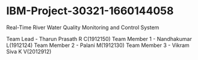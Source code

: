 # IBM-Project-30321-1660144058
Real-Time River Water Quality Monitoring and Control System

Team Lead     - Tharun Prasath R C(1912150)
Team Member 1 - Nandhakumar L(1912124)
Team Member 2 - Palani M(1912130)
Team Member 3 - Vikram Siva K V(2012912)

